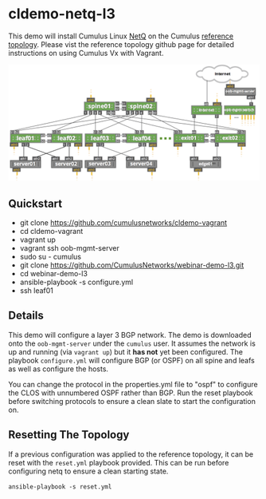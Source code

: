 # cldemo-netq-l3

This demo will install Cumulus Linux [NetQ](https://docs.cumulusnetworks.com/display/DOCS/Using+netq+to+Troubleshoot+the+Network) on the Cumulus [reference topology](https://github.com/cumulusnetworks/cldemo-vagrant). Please vist the reference topology github page for detailed instructions on using Cumulus Vx with Vagrant.

![Cumulus Reference Topology](https://github.com/CumulusNetworks/cldemo-vagrant/raw/master/cldemo_topology.png)

Quickstart
------------------------
* git clone https://github.com/cumulusnetworks/cldemo-vagrant
* cd cldemo-vagrant
* vagrant up
* vagrant ssh oob-mgmt-server
* sudo su - cumulus
* git clone https://github.com/CumulusNetworks/webinar-demo-l3.git
* cd webinar-demo-l3
* ansible-playbook -s configure.yml
* ssh leaf01

Details
------------------------

This demo will configure a layer 3 BGP network. The demo is downloaded onto the `oob-mgmt-server` under the `cumulus` user. It assumes the network is up and running (via `vagrant up`) but it **has not** yet been configured. The playbook `configure.yml` will configure BGP (or OSPF) on all spine and leafs as well as configure the hosts. 

You can change the protocol in the properties.yml file to "ospf" to configure the CLOS with unnumbered OSPF rather than BGP. Run the reset playbook before switching protocols to ensure a clean slate to start the configuration on.


Resetting The Topology
------------------------
If a previous configuration was applied to the reference topology, it can be reset with the `reset.yml` playbook provided. This can be run before configuring netq to ensure a clean starting state.

    ansible-playbook -s reset.yml
